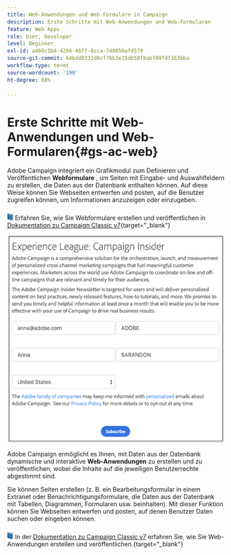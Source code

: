 ```yaml
---
title: Web-Anwendungen und Web-Formulare in Campaign
description: Erste Schritte mit Web-Anwendungen und Web-Formularen
feature: Web Apps
role: User, Developer
level: Beginner
exl-id: a460c1b4-4266-46ff-8cca-748050afd579
source-git-commit: 64bdd8332d0cf76b3e15db58f8abf09fdf163bba
workflow-type: tm+mt
source-wordcount: '190'
ht-degree: 68%

---
```


# Erste Schritte mit Web-Anwendungen und Web-Formularen{#gs-ac-web}

Adobe Campaign integriert ein Grafikmodul zum Definieren und Veröffentlichen **Webformulare** , um Seiten mit Eingabe- und Auswahlfeldern zu erstellen, die Daten aus der Datenbank enthalten können. Auf diese Weise können Sie Webseiten entwerfen und posten, auf die Benutzer zugreifen können, um Informationen anzuzeigen oder einzugeben.

![](../assets/do-not-localize/book.png) Erfahren Sie, wie Sie Webformulare erstellen und veröffentlichen in [Dokumentation zu Campaign Classic v7](https://experienceleague.adobe.com/docs/campaign-classic/using/designing-content/web-forms/about-web-forms.html?lang=de#designing-content){target=&quot;_blank&quot;}

![](assets/sample.png)

Adobe Campaign ermöglicht es Ihnen, mit Daten aus der Datenbank dynamische und interaktive **Web-Anwendungen** zu erstellen und zu veröffentlichen, wobei die Inhalte auf die jeweiligen Benutzerrechte abgestimmt sind.

Sie können Seiten erstellen (z. B. ein Bearbeitungsformular in einem Extranet oder Benachrichtigungsformulare, die Daten aus der Datenbank mit Tabellen, Diagrammen, Formularen usw. beinhalten). Mit dieser Funktion können Sie Webseiten entwerfen und posten, auf denen Benutzer Daten suchen oder eingeben können.

![](../assets/do-not-localize/book.png) In der [Dokumentation zu Campaign Classic v7](https://experienceleague.adobe.com/docs/campaign-classic/using/designing-content/web-applications/about-web-applications.html?lang=de#designing-content) erfahren Sie, wie Sie Web-Anwendungen erstellen und veröffentlichen.{target=&quot;_blank&quot;}
